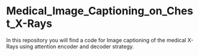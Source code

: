 # Medical_Image_Captioning_on_Chest_X-Rays
In this repository you will find a code for Image captioning of the medical X-Rays using attention encoder and decoder strategy.
